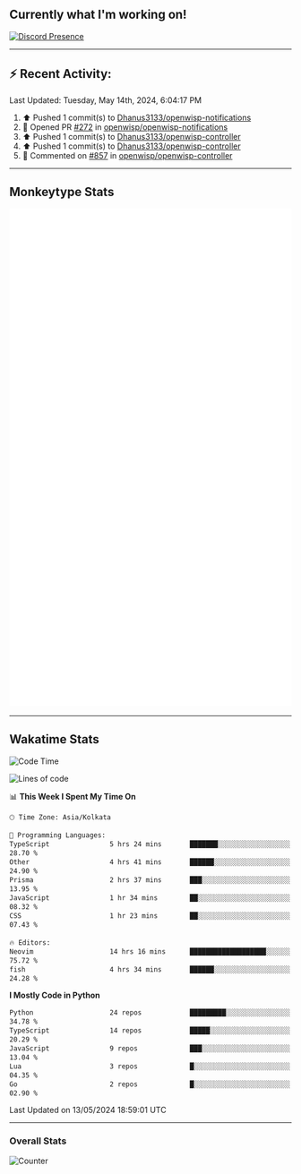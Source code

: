 ## Currently what I'm working on!
[![Discord Presence](https://lanyard.cnrad.dev/api/534981034400284712)](https://discord.com/users/534981034400284712)

---

## :zap: Recent Activity:
<!--RECENT_ACTIVITY:last_update-->
Last Updated: Tuesday, May 14th, 2024, 6:04:17 PM
<!--RECENT_ACTIVITY:last_update_end-->
<!--RECENT_ACTIVITY:start-->
1. ⬆️ Pushed 1 commit(s) to [Dhanus3133/openwisp-notifications](https://github.com/Dhanus3133/openwisp-notifications)<br>
2. 💪 Opened PR [#272](https://github.com/openwisp/openwisp-notifications/pull/272) in [openwisp/openwisp-notifications](https://github.com/openwisp/openwisp-notifications)<br>
3. ⬆️ Pushed 1 commit(s) to [Dhanus3133/openwisp-controller](https://github.com/Dhanus3133/openwisp-controller)<br>
4. ⬆️ Pushed 1 commit(s) to [Dhanus3133/openwisp-controller](https://github.com/Dhanus3133/openwisp-controller)<br>
5. 💬 Commented on [#857](https://github.com/openwisp/openwisp-controller/pull/857#issuecomment-2100916482) in [openwisp/openwisp-controller](https://github.com/openwisp/openwisp-controller)<br>
<!--RECENT_ACTIVITY:end-->

---

## Monkeytype Stats
<a href="https://monkeytype.com/profile/dhanus">
  <img src="https://raw.githubusercontent.com/Dhanus3133/Dhanus3133/monkeytype/monkeytype-lbpb.svg" alt="Monkeytype Profile" />
</a>

---

## Wakatime Stats
<!--START_SECTION:waka-->
![Code Time](http://img.shields.io/badge/Code%20Time-1%2C824%20hrs%208%20mins-blue)

![Lines of code](https://img.shields.io/badge/From%20Hello%20World%20I%27ve%20Written-5.1%20million%20lines%20of%20code-blue)

📊 **This Week I Spent My Time On** 

```text
🕑︎ Time Zone: Asia/Kolkata

💬 Programming Languages: 
TypeScript               5 hrs 24 mins       ███████░░░░░░░░░░░░░░░░░░   28.70 % 
Other                    4 hrs 41 mins       ██████░░░░░░░░░░░░░░░░░░░   24.90 % 
Prisma                   2 hrs 37 mins       ███░░░░░░░░░░░░░░░░░░░░░░   13.95 % 
JavaScript               1 hr 34 mins        ██░░░░░░░░░░░░░░░░░░░░░░░   08.32 % 
CSS                      1 hr 23 mins        ██░░░░░░░░░░░░░░░░░░░░░░░   07.43 % 

🔥 Editors: 
Neovim                   14 hrs 16 mins      ███████████████████░░░░░░   75.72 % 
fish                     4 hrs 34 mins       ██████░░░░░░░░░░░░░░░░░░░   24.28 % 
```

**I Mostly Code in Python** 

```text
Python                   24 repos            █████████░░░░░░░░░░░░░░░░   34.78 % 
TypeScript               14 repos            █████░░░░░░░░░░░░░░░░░░░░   20.29 % 
JavaScript               9 repos             ███░░░░░░░░░░░░░░░░░░░░░░   13.04 % 
Lua                      3 repos             █░░░░░░░░░░░░░░░░░░░░░░░░   04.35 % 
Go                       2 repos             █░░░░░░░░░░░░░░░░░░░░░░░░   02.90 % 
```




 Last Updated on 13/05/2024 18:59:01 UTC
<!--END_SECTION:waka-->
---

### Overall Stats

<img src="https://moe-counter.glitch.me/get/@Dhanus3133?theme=asoul" alt="Counter" />
